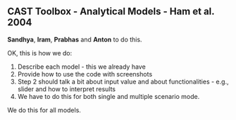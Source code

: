 ## CAST Toolbox - Analytical Models - Ham et al. 2004

**Sandhya**, **Iram**, **Prabhas** and **Anton** to do this.




OK, this is how we do:

1. Describe each model - this we already have
2. Provide how to use the code with screenshots
3. Step 2 should talk a bit about input value and about functionalities - e.g., slider and how to interpret results
4. We have to do this for both single and multiple scenario mode.

We do this for all models.

